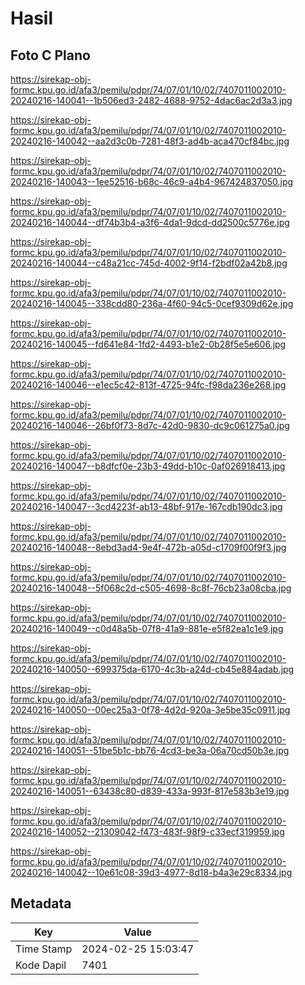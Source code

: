 # Hasil

## Foto C Plano

https://sirekap-obj-formc.kpu.go.id/afa3/pemilu/pdpr/74/07/01/10/02/7407011002010-20240216-140041--1b506ed3-2482-4688-9752-4dac6ac2d3a3.jpg

https://sirekap-obj-formc.kpu.go.id/afa3/pemilu/pdpr/74/07/01/10/02/7407011002010-20240216-140042--aa2d3c0b-7281-48f3-ad4b-aca470cf84bc.jpg

https://sirekap-obj-formc.kpu.go.id/afa3/pemilu/pdpr/74/07/01/10/02/7407011002010-20240216-140043--1ee52516-b68c-46c9-a4b4-967424837050.jpg

https://sirekap-obj-formc.kpu.go.id/afa3/pemilu/pdpr/74/07/01/10/02/7407011002010-20240216-140044--df74b3b4-a3f6-4da1-9dcd-dd2500c5776e.jpg

https://sirekap-obj-formc.kpu.go.id/afa3/pemilu/pdpr/74/07/01/10/02/7407011002010-20240216-140044--c48a21cc-745d-4002-9f14-f2bdf02a42b8.jpg

https://sirekap-obj-formc.kpu.go.id/afa3/pemilu/pdpr/74/07/01/10/02/7407011002010-20240216-140045--338cdd80-236a-4f60-94c5-0cef9309d62e.jpg

https://sirekap-obj-formc.kpu.go.id/afa3/pemilu/pdpr/74/07/01/10/02/7407011002010-20240216-140045--fd641e84-1fd2-4493-b1e2-0b28f5e5e606.jpg

https://sirekap-obj-formc.kpu.go.id/afa3/pemilu/pdpr/74/07/01/10/02/7407011002010-20240216-140046--e1ec5c42-813f-4725-94fc-f98da236e268.jpg

https://sirekap-obj-formc.kpu.go.id/afa3/pemilu/pdpr/74/07/01/10/02/7407011002010-20240216-140046--26bf0f73-8d7c-42d0-9830-dc9c061275a0.jpg

https://sirekap-obj-formc.kpu.go.id/afa3/pemilu/pdpr/74/07/01/10/02/7407011002010-20240216-140047--b8dfcf0e-23b3-49dd-b10c-0af026918413.jpg

https://sirekap-obj-formc.kpu.go.id/afa3/pemilu/pdpr/74/07/01/10/02/7407011002010-20240216-140047--3cd4223f-ab13-48bf-917e-167cdb190dc3.jpg

https://sirekap-obj-formc.kpu.go.id/afa3/pemilu/pdpr/74/07/01/10/02/7407011002010-20240216-140048--8ebd3ad4-9e4f-472b-a05d-c1709f00f9f3.jpg

https://sirekap-obj-formc.kpu.go.id/afa3/pemilu/pdpr/74/07/01/10/02/7407011002010-20240216-140048--5f068c2d-c505-4698-8c8f-76cb23a08cba.jpg

https://sirekap-obj-formc.kpu.go.id/afa3/pemilu/pdpr/74/07/01/10/02/7407011002010-20240216-140049--c0d48a5b-07f8-41a9-881e-e5f82ea1c1e9.jpg

https://sirekap-obj-formc.kpu.go.id/afa3/pemilu/pdpr/74/07/01/10/02/7407011002010-20240216-140050--699375da-6170-4c3b-a24d-cb45e884adab.jpg

https://sirekap-obj-formc.kpu.go.id/afa3/pemilu/pdpr/74/07/01/10/02/7407011002010-20240216-140050--00ec25a3-0f78-4d2d-920a-3e5be35c0911.jpg

https://sirekap-obj-formc.kpu.go.id/afa3/pemilu/pdpr/74/07/01/10/02/7407011002010-20240216-140051--51be5b1c-bb76-4cd3-be3a-06a70cd50b3e.jpg

https://sirekap-obj-formc.kpu.go.id/afa3/pemilu/pdpr/74/07/01/10/02/7407011002010-20240216-140051--63438c80-d839-433a-993f-817e583b3e19.jpg

https://sirekap-obj-formc.kpu.go.id/afa3/pemilu/pdpr/74/07/01/10/02/7407011002010-20240216-140052--21309042-f473-483f-98f9-c33ecf319959.jpg

https://sirekap-obj-formc.kpu.go.id/afa3/pemilu/pdpr/74/07/01/10/02/7407011002010-20240216-140042--10e61c08-39d3-4977-8d18-b4a3e29c8334.jpg


## Metadata

| Key        | Value               |
| ---------- | ------------------- |
| Time Stamp | 2024-02-25 15:03:47 |
| Kode Dapil | 7401                |



